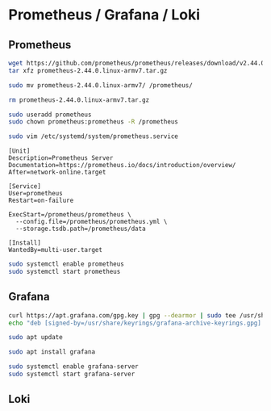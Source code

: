 # Prometheus / Grafana / Loki

## Prometheus

<!-- https://pimylifeup.com/raspberry-pi-prometheus/ -->

```bash
wget https://github.com/prometheus/prometheus/releases/download/v2.44.0/prometheus-2.44.0.linux-armv7.tar.gz
tar xfz prometheus-2.44.0.linux-armv7.tar.gz
```

```bash
sudo mv prometheus-2.44.0.linux-armv7/ /prometheus/
```

```bash
rm prometheus-2.44.0.linux-armv7.tar.gz
```

```bash
sudo useradd prometheus
sudo chown prometheus:prometheus -R /prometheus 
```

```bash
sudo vim /etc/systemd/system/prometheus.service
```

```
[Unit]
Description=Prometheus Server
Documentation=https://prometheus.io/docs/introduction/overview/
After=network-online.target

[Service]
User=prometheus
Restart=on-failure

ExecStart=/prometheus/prometheus \
  --config.file=/prometheus/prometheus.yml \
  --storage.tsdb.path=/prometheus/data

[Install]
WantedBy=multi-user.target
```

```bash
sudo systemctl enable prometheus
sudo systemctl start prometheus
```

## Grafana

<!-- https://pimylifeup.com/raspberry-pi-grafana/ -->

```bash
curl https://apt.grafana.com/gpg.key | gpg --dearmor | sudo tee /usr/share/keyrings/grafana-archive-keyrings.gpg >/dev/null
echo "deb [signed-by=/usr/share/keyrings/grafana-archive-keyrings.gpg] https://apt.grafana.com stable main" | sudo tee /etc/apt/sources.list.d/grafana.list
```

```bash
sudo apt update
```

```bash
sudo apt install grafana
```

```bash
sudo systemctl enable grafana-server
sudo systemctl start grafana-server
```


## Loki
